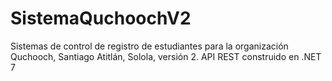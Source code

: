 # SistemaQuchoochV2
Sistemas de control de registro de estudiantes para la organización Quchooch, Santiago Atitlán, Solola, versión 2.  API REST construido en .NET 7
